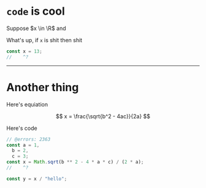 # `code` is cool

Suppose $x \in \R$ and

What's up, if `x` is shit then shit

```ts twoslash
const x = 13;
//    ^?
```

---

# Another thing

Here's equiation

$$
x = \frac{\sqrt{b^2 - 4ac}}{2a}
$$

Here's code

```ts twoslash
// @errors: 2363
const a = 1,
  b = 2,
  c = 3;
const x = Math.sqrt(b ** 2 - 4 * a * c) / (2 * a);
//    ^?

const y = x / "hello";
```
